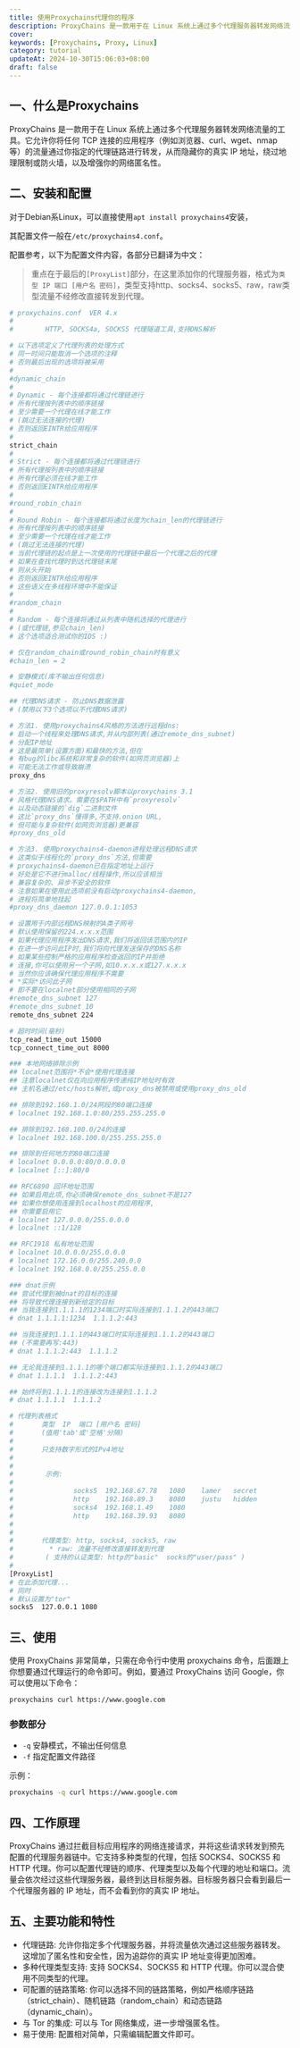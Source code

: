 ```yaml
---
title: 使用Proxychains代理你的程序
description: ProxyChains 是一款用于在 Linux 系统上通过多个代理服务器转发网络流量的工具。它允许你将任何 TCP 连接的应用程序的流量通过你指定的代理链路进行转发
cover:
keywords: [Proxychains, Proxy, Linux]
category: tutorial
updateAt: 2024-10-30T15:06:03+08:00
draft: false
---
```


## 一、什么是Proxychains

ProxyChains 是一款用于在 Linux 系统上通过多个代理服务器转发网络流量的工具。它允许你将任何 TCP 连接的应用程序（例如浏览器、curl、wget、nmap 等）的流量通过你指定的代理链路进行转发，从而隐藏你的真实 IP 地址，绕过地理限制或防火墙，以及增强你的网络匿名性。

## 二、安装和配置

对于Debian系Linux，可以直接使用`apt install proxychains4`安装，

其配置文件一般在`/etc/proxychains4.conf`。

配置参考，以下为配置文件内容，各部分已翻译为中文：

> 重点在于最后的`[ProxyList]`部分，在这里添加你的代理服务器，格式为`类型 IP 端口 [用户名 密码]`，类型支持http、socks4、socks5、raw，raw类型流量不经修改直接转发到代理。

```bash
# proxychains.conf  VER 4.x
#
#        HTTP, SOCKS4a, SOCKS5 代理隧道工具,支持DNS解析

# 以下选项定义了代理列表的处理方式
# 同一时间只能取消一个选项的注释
# 否则最后出现的选项将被采用
#
#dynamic_chain
#
# Dynamic - 每个连接都将通过代理链进行
# 所有代理按列表中的顺序链接
# 至少需要一个代理在线才能工作
# (跳过无法连接的代理)
# 否则返回EINTR给应用程序
#
strict_chain
#
# Strict - 每个连接都将通过代理链进行
# 所有代理按列表中的顺序链接
# 所有代理必须在线才能工作
# 否则返回EINTR给应用程序
#
#round_robin_chain
#
# Round Robin - 每个连接都将通过长度为chain_len的代理链进行
# 所有代理按列表中的顺序链接
# 至少需要一个代理在线才能工作
# (跳过无法连接的代理)
# 当前代理链的起点是上一次使用的代理链中最后一个代理之后的代理
# 如果在查找代理时到达代理链末尾
# 则从头开始
# 否则返回EINTR给应用程序
# 这些语义在多线程环境中不能保证
#
#random_chain
#
# Random - 每个连接将通过从列表中随机选择的代理进行
# (或代理链,参见chain_len)
# 这个选项适合测试你的IDS :)

# 仅在random_chain或round_robin_chain时有意义
#chain_len = 2

# 安静模式(库不输出任何信息)
#quiet_mode

## 代理DNS请求 - 防止DNS数据泄露
# (禁用以下3个选项以不代理DNS请求)

# 方法1. 使用proxychains4风格的方法进行远程dns:
# 启动一个线程来处理DNS请求,并从内部列表(通过remote_dns_subnet)
# 分配IP地址
# 这是最简单(设置方面)和最快的方法,但在
# 有bug的libc系统和非常复杂的软件(如网页浏览器)上
# 可能无法工作或导致崩溃
proxy_dns

# 方法2. 使用旧的proxyresolv脚本以proxychains 3.1
# 风格代理DNS请求。需要在$PATH中有`proxyresolv`
# 以及动态链接的`dig`二进制文件
# 这比`proxy_dns`慢得多,不支持.onion URL,
# 但可能与复杂软件(如网页浏览器)更兼容
#proxy_dns_old

# 方法3. 使用proxychains4-daemon进程处理远程DNS请求
# 这类似于线程化的`proxy_dns`方法,但需要
# proxychains4-daemon已在指定地址上运行
# 好处是它不进行malloc/线程操作,所以应该相当
# 兼容复杂的、异步不安全的软件
# 注意如果在使用此选项前没有启动proxychains4-daemon,
# 进程将简单地挂起
#proxy_dns_daemon 127.0.0.1:1053

# 设置用于内部远程DNS映射的A类子网号
# 默认使用保留的224.x.x.x范围
# 如果代理应用程序发出DNS请求,我们将返回该范围内的IP
# 在进一步访问此IP时,我们将向代理发送保存的DNS名称
# 如果某些控制严格的应用程序检查返回的IP并拒绝
# 连接,你可以使用另一个子网,如10.x.x.x或127.x.x.x
# 当然你应该确保代理应用程序不需要
# *实际*访问此子网
# 即不要在localnet部分使用相同的子网
#remote_dns_subnet 127
#remote_dns_subnet 10
remote_dns_subnet 224

# 超时时间(毫秒)
tcp_read_time_out 15000
tcp_connect_time_out 8000

### 本地网络排除示例
## localnet范围将*不会*使用代理连接
## 注意localnet仅在向应用程序传递纯IP地址时有效
## 主机名通过/etc/hosts解析,或proxy_dns被禁用或使用proxy_dns_old

## 排除到192.168.1.0/24网段的80端口连接
# localnet 192.168.1.0:80/255.255.255.0

## 排除到192.168.100.0/24的连接
# localnet 192.168.100.0/255.255.255.0

## 排除到任何地方的80端口连接
# localnet 0.0.0.0:80/0.0.0.0
# localnet [::]:80/0

## RFC6890 回环地址范围
## 如果启用此项,你必须确保remote_dns_subnet不是127
## 如果你想使用连接到localhost的应用程序,
## 你需要启用它
# localnet 127.0.0.0/255.0.0.0
# localnet ::1/128

## RFC1918 私有地址范围
# localnet 10.0.0.0/255.0.0.0
# localnet 172.16.0.0/255.240.0.0
# localnet 192.168.0.0/255.255.0.0

### dnat示例
## 尝试代理到被dnat的目标的连接
## 将导致代理连接到新给定的目标
## 当我连接到1.1.1.1的1234端口时实际连接到1.1.1.2的443端口
# dnat 1.1.1.1:1234  1.1.1.2:443

## 当我连接到1.1.1.1的443端口时实际连接到1.1.1.2的443端口
## (不需要再写:443)
# dnat 1.1.1.2:443  1.1.1.2

## 无论我连接到1.1.1.1的哪个端口都实际连接到1.1.1.2的443端口
# dnat 1.1.1.1  1.1.1.2:443

## 始终将到1.1.1.1的连接改为连接到1.1.1.2
# dnat 1.1.1.1  1.1.1.2

# 代理列表格式
#       类型  IP  端口 [用户名 密码]
#       (值用'tab'或'空格'分隔)
#
#       只支持数字形式的IPv4地址
#
#
#        示例:
#
#               socks5  192.168.67.78   1080    lamer   secret
#               http    192.168.89.3    8080    justu   hidden
#               socks4  192.168.1.49    1080
#               http    192.168.39.93   8080
#
#
#       代理类型: http, socks4, socks5, raw
#         * raw: 流量不经修改直接转发到代理
#        ( 支持的认证类型: http的"basic"  socks的"user/pass" )
#
[ProxyList]
# 在此添加代理...
# 同时
# 默认设置为"tor"
socks5  127.0.0.1 1080
```

## 三、使用

使用 ProxyChains 非常简单，只需在命令行中使用 proxychains 命令，后面跟上你想要通过代理运行的命令即可。例如，要通过 ProxyChains 访问 Google，你可以使用以下命令：

```bash
proxychains curl https://www.google.com
```

### 参数部分

- `-q` 安静模式，不输出任何信息
- `-f` 指定配置文件路径

示例：

```bash
proxychains -q curl https://www.google.com
```

## 四、工作原理

ProxyChains 通过拦截目标应用程序的网络连接请求，并将这些请求转发到预先配置的代理服务器链中。它支持多种类型的代理，包括 SOCKS4、SOCKS5 和 HTTP 代理。你可以配置代理链的顺序、代理类型以及每个代理的地址和端口。流量会依次经过这些代理服务器，最终到达目标服务器。目标服务器只会看到最后一个代理服务器的 IP 地址，而不会看到你的真实 IP 地址。

## 五、主要功能和特性

- 代理链路: 允许你指定多个代理服务器，并将流量依次通过这些服务器转发。这增加了匿名性和安全性，因为追踪你的真实 IP 地址变得更加困难。
- 多种代理类型支持: 支持 SOCKS4、SOCKS5 和 HTTP 代理。你可以混合使用不同类型的代理。
- 可配置的链路策略: 你可以选择不同的链路策略，例如严格顺序链路（strict_chain）、随机链路（random_chain）和动态链路（dynamic_chain）。
- 与 Tor 的集成: 可以与 Tor 网络集成，进一步增强匿名性。
- 易于使用: 配置相对简单，只需编辑配置文件即可。
